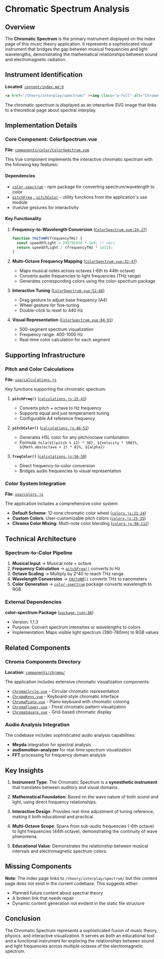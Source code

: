 # Chromatic Spectrum Analysis

## Overview

The **Chromatic Spectrum** is the primary instrument displayed on the index page of this music theory application. It represents a sophisticated visual instrument that bridges the gap between musical frequencies and light wavelengths, demonstrating the mathematical relationships between sound and electromagnetic radiation.

## Instrument Identification

**Located**: [`content/index.md:9`](../content/index.md:9)
```markdown
<a href="/theory/interplay/spectrum/" ><img class="w-full" alt="Chromatic Spectrum" src="/img/spectrum.svg" /></a>
```

The chromatic spectrum is displayed as an interactive SVG image that links to a theoretical page about spectral interplay.

## Implementation Details

### Core Component: ColorSpectrum.vue

**File**: [`components/color/ColorSpectrum.vue`](../components/color/ColorSpectrum.vue:1)

This Vue component implements the interactive chromatic spectrum with the following key features:

#### Dependencies
- [`color-spectrum`](../package.json:86) - npm package for converting spectrum/wavelength to color
- [`pitchFreq, pitchColor`](../components/color/ColorSpectrum.vue:3) - utility functions from the application's use module
- VueUse gestures for interactivity

#### Key Functionality

1. **Frequency-to-Wavelength Conversion** ([`ColorSpectrum.vue:24-27`](../components/color/ColorSpectrum.vue:24))
   ```javascript
   function tHzToNM(frequencyTHz) {
     const speedOfLight = 299792458 * 1e9; // nm/s
     return speedOfLight / (frequencyTHz * 1e12);
   }
   ```

2. **Multi-Octave Frequency Mapping** ([`ColorSpectrum.vue:32-47`](../components/color/ColorSpectrum.vue:32))
   - Maps musical notes across octaves (-6th to 44th octave)
   - Converts audio frequencies to light frequencies (THz range)
   - Generates corresponding colors using the color-spectrum package

3. **Interactive Tuning** ([`ColorSpectrum.vue:52-66`](../components/color/ColorSpectrum.vue:52))
   - Drag gesture to adjust base frequency (A4)
   - Wheel gesture for fine-tuning
   - Double-click to reset to 440 Hz

4. **Visual Representation** ([`ColorSpectrum.vue:84-91`](../components/color/ColorSpectrum.vue:84))
   - 500-segment spectrum visualization
   - Frequency range: 400-1000 Hz
   - Real-time color calculation for each segment

## Supporting Infrastructure

### Pitch and Color Calculations

**File**: [`use/calculations.js`](../use/calculations.js:1)

Key functions supporting the chromatic spectrum:

1. **`pitchFreq()`** ([`calculations.js:25-41`](../use/calculations.js:25))
   - Converts pitch + octave to Hz frequency
   - Supports equal and just temperament tuning
   - Configurable A4 reference frequency

2. **`pitchColor()`** ([`calculations.js:46-51`](../use/calculations.js:46))
   - Generates HSL color for any pitch/octave combination
   - Formula: `hsla(${(pitch % 12) * 30}, ${velocity * 100}%, ${Math.abs(octave + 2) * 8}%, ${alpha})`

3. **`freqColor()`** ([`calculations.js:56-58`](../use/calculations.js:56))
   - Direct frequency-to-color conversion
   - Bridges audio frequencies to visual representation

### Color System Integration

**File**: [`use/colors.js`](../use/colors.js:1)

The application includes a comprehensive color system:

- **Default Scheme**: 12-tone chromatic color wheel ([`colors.js:21-24`](../use/colors.js:21))
- **Custom Colors**: User-customizable pitch colors ([`colors.js:25-35`](../use/colors.js:25))
- **Chroma Color Mixing**: Multi-note color blending ([`colors.js:98-112`](../use/colors.js:98))

## Technical Architecture

### Spectrum-to-Color Pipeline

1. **Musical Input** → Musical note + octave
2. **Frequency Calculation** → [`pitchFreq()`](../use/calculations.js:25) converts to Hz
3. **Octave Scaling** → Multiply by 2^40 to reach THz range
4. **Wavelength Conversion** → [`tHzToNM()`](../components/color/ColorSpectrum.vue:24) converts THz to nanometers  
5. **Color Generation** → [`color-spectrum`](../node_modules/.pnpm/color-spectrum@1.1.3/node_modules/color-spectrum/index.js:12) package converts wavelength to RGB

### External Dependencies

**color-spectrum Package** ([`package.json:86`](../package.json:86))
- Version: 1.1.3  
- Purpose: Convert spectrum intensities or wavelengths to colors
- Implementation: Maps visible light spectrum (380-780nm) to RGB values

## Related Components

### Chroma Components Directory
**Location**: [`components/chroma/`](../components/chroma/)

The application includes extensive chromatic visualization components:

- [`ChromaCircle.vue`](../components/chroma/ChromaCircle.vue) - Circular chromatic representation
- [`ChromaKeys.vue`](../components/chroma/ChromaKeys.vue) - Keyboard-style chromatic interface  
- [`ChromaPiano.vue`](../components/chroma/ChromaPiano.vue) - Piano keyboard with chromatic coloring
- [`ChromaFlower.vue`](../components/chroma/ChromaFlower.vue) - Floral chromatic pattern visualization
- [`ChromaSquare.vue`](../components/chroma/ChromaSquare.vue) - Grid-based chromatic display

### Audio Analysis Integration

The codebase includes sophisticated audio analysis capabilities:
- **Meyda** integration for spectral analysis
- **audiomotion-analyzer** for real-time spectrum visualization  
- **FFT** processing for frequency domain analysis

## Key Insights

1. **Instrument Type**: The Chromatic Spectrum is a **synesthetic instrument** that translates between auditory and visual domains.

2. **Mathematical Foundation**: Based on the wave nature of both sound and light, using direct frequency relationships.

3. **Interactive Design**: Provides real-time adjustment of tuning reference, making it both educational and practical.

4. **Multi-Octave Scope**: Spans from sub-audio frequencies (-6th octave) to light frequencies (44th octave), demonstrating the continuity of wave phenomena.

5. **Educational Value**: Demonstrates the relationship between musical intervals and electromagnetic spectrum colors.

## Missing Components

**Note**: The index page links to `/theory/interplay/spectrum/` but this content page does not exist in the current codebase. This suggests either:
- Planned future content about spectral theory
- A broken link that needs repair  
- Dynamic content generation not evident in the static file structure

## Conclusion

The Chromatic Spectrum represents a sophisticated fusion of music theory, physics, and interactive visualization. It serves as both an educational tool and a functional instrument for exploring the relationships between sound and light frequencies across multiple octaves of the electromagnetic spectrum.